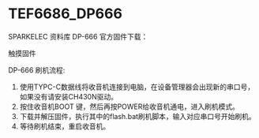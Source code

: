 # TEF6686_DP666
SPARKELEC 资料库
DP-666 官方固件下载：

触摸固件

DP-666 刷机流程:
1. 使用TYPC-C数据线将收音机连接到电脑，在设备管理器会出现新的串口号，如果没有请安装CH430N驱动。
2. 按住收音机BOOT 键，然后再按POWER给收音机通电，进入刷机模式。
3. 下载并解压固件，执行其中的flash.bat刷机脚本，输入对应串口号开始刷机。
4. 等待刷机结束，重启收音机。
